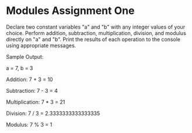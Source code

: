 # Modules Assignment One


Declare two constant variables "a" and "b" with any integer values of your choice.
Perform addition, subtraction, multiplication, division, and modulus directly on "a"
and "b".
Print the results of each operation to the console using appropriate messages.


Sample Output:

a = 7, b = 3

Addition: 7 + 3 = 10

Subtraction: 7 - 3 = 4

Multiplication: 7 * 3 = 21

Division: 7 / 3 = 2.3333333333333335

Modulus: 7 % 3 = 1
